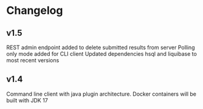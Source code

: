 # Changelog

## v1.5
REST admin endpoint added to delete submitted results from server
Polling only mode added for CLI client
Updated dependencies hsql and liquibase to most recent versions


## v1.4
Command line client with java plugin architecture. 
Docker containers will be built with JDK 17
